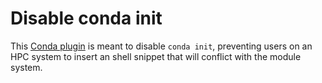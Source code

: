 # Disable conda init

This [Conda plugin](https://conda.io/projects/conda/en/latest/dev-guide/plugins/index.html) is meant to disable `conda init`, preventing users on an HPC system to insert an shell snippet that will conflict with the module system.
